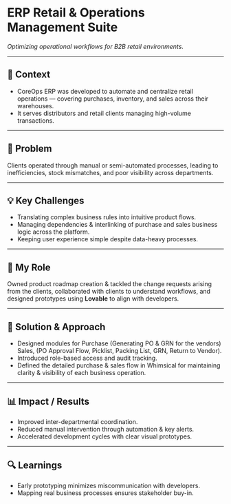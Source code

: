 # ERP Retail & Operations Management Suite
_Optimizing operational workflows for B2B retail environments._

---

## 🧭 Context
- CoreOps ERP was developed to automate and centralize retail operations — covering purchases, inventory, and sales across their warehouses.  
- It serves distributors and retail clients managing high-volume transactions.

---

## 🧩 Problem
Clients operated through manual or semi-automated processes, leading to inefficiencies, stock mismatches, and poor visibility across departments.

---

## 💡 Key Challenges
- Translating complex business rules into intuitive product flows.  
- Managing dependencies & interlinking of purchase and sales business logic across the platform.  
- Keeping user experience simple despite data-heavy processes.  

---

## 💼 My Role
Owned product roadmap creation & tackled the change requests arising from the clients, collaborated with clients to understand workflows, and designed prototypes using **Lovable** to align with developers. 

---

## 🧠 Solution & Approach
- Designed modules for Purchase (Generating PO & GRN for the vendors) Sales, (PO Approval Flow, Picklist, Packing List, GRN, Return to Vendor).  
- Introduced role-based access and audit tracking.  
- Defined the detailed purchase & sales flow in Whimsical for maintaining clarity & visibility of each business operation.    

---

## 📊 Impact / Results
- Improved inter-departmental coordination.  
- Reduced manual intervention through automation & key alerts. 
- Accelerated development cycles with clear visual prototypes.   

---

## 🔍 Learnings
- Early prototyping minimizes miscommunication with developers.  
- Mapping real business processes ensures stakeholder buy-in.
